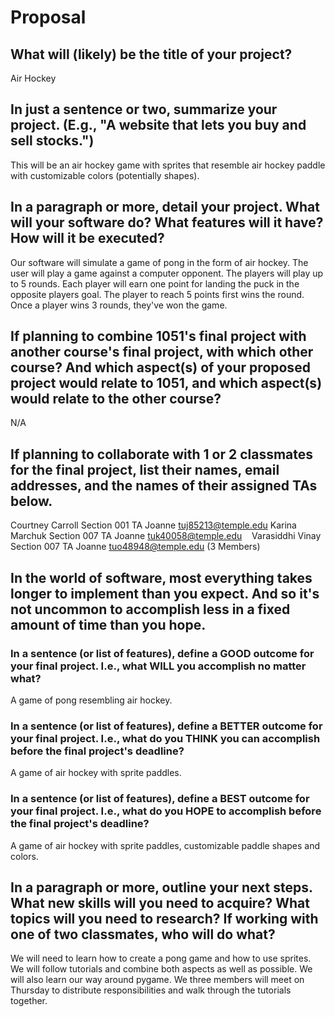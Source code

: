 # Proposal

## What will (likely) be the title of your project?

Air Hockey

## In just a sentence or two, summarize your project. (E.g., "A website that lets you buy and sell stocks.")

This will be an air hockey game with sprites that resemble air hockey paddle with customizable colors (potentially shapes).

## In a paragraph or more, detail your project. What will your software do? What features will it have? How will it be executed?

Our software will simulate a game of pong in the form of air hockey. The user will play a game against a computer opponent. The players will play up to 5 rounds. Each player will earn one point for landing the puck in the opposite players goal. The player to reach 5 points first wins the round. Once a player wins 3 rounds, they've won the game. 

## If planning to combine 1051's final project with another course's final project, with which other course? And which aspect(s) of your proposed project would relate to 1051, and which aspect(s) would relate to the other course?

N/A

## If planning to collaborate with 1 or 2 classmates for the final project, list their names, email addresses, and the names of their assigned TAs below.

Courtney Carroll Section 001 TA Joanne tuj85213@temple.edu 
Karina Marchuk Section 007 TA Joanne tuk40058@temple.edu   
Varasiddhi Vinay Section 007 TA Joanne tuo48948@temple.edu
(3 Members)

## In the world of software, most everything takes longer to implement than you expect. And so it's not uncommon to accomplish less in a fixed amount of time than you hope.

### In a sentence (or list of features), define a GOOD outcome for your final project. I.e., what WILL you accomplish no matter what?

A game of pong resembling air hockey.

### In a sentence (or list of features), define a BETTER outcome for your final project. I.e., what do you THINK you can accomplish before the final project's deadline?

A game of air hockey with sprite paddles.

### In a sentence (or list of features), define a BEST outcome for your final project. I.e., what do you HOPE to accomplish before the final project's deadline?

A game of air hockey with sprite paddles, customizable paddle shapes and colors.

## In a paragraph or more, outline your next steps. What new skills will you need to acquire? What topics will you need to research? If working with one of two classmates, who will do what?

We will need to learn how to create a pong game and how to use sprites. We will follow tutorials and combine both aspects as well as possible. We will also learn our way around pygame. We three members will meet on Thursday to distribute responsibilities and walk through the tutorials together.
